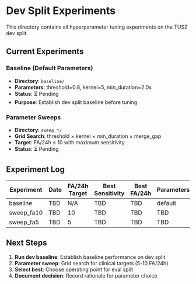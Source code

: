 # Dev Split Experiments

This directory contains all hyperparameter tuning experiments on the TUSZ dev split.

## Current Experiments

### Baseline (Default Parameters)
- **Directory**: `baseline/`
- **Parameters**: threshold=0.8, kernel=5, min_duration=2.0s
- **Status**: ⏳ Pending
- **Purpose**: Establish dev split baseline before tuning

### Parameter Sweeps
- **Directory**: `sweep_*/`
- **Grid Search**: threshold × kernel × min_duration × merge_gap
- **Target**: FA/24h ≤ 10 with maximum sensitivity
- **Status**: ⏳ Pending

## Experiment Log

| Experiment | Date | FA/24h Target | Best Sensitivity | Best FA/24h | Parameters | Status |
|------------|------|---------------|------------------|-------------|------------|---------|
| baseline   | TBD  | N/A          | TBD              | TBD         | default    | pending |
| sweep_fa10 | TBD  | 10           | TBD              | TBD         | TBD        | pending |
| sweep_fa5  | TBD  | 5            | TBD              | TBD         | TBD        | pending |

## Next Steps

1. **Run dev baseline**: Establish baseline performance on dev split
2. **Parameter sweep**: Grid search for clinical targets (5-10 FA/24h)
3. **Select best**: Choose operating point for eval split
4. **Document decision**: Record rationale for parameter choice